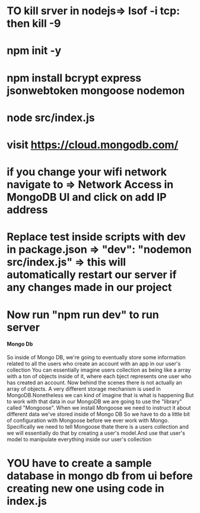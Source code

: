 # TO kill srver in nodejs=> lsof -i tcp:<PORT> then   kill -9 <process-id>

# npm init -y
# npm install bcrypt express jsonwebtoken mongoose nodemon
# node src/index.js
# visit https://cloud.mongodb.com/
# if you change your wifi network navigate to => Network Access in MongoDB UI and click on add IP address
# Replace test inside scripts with dev in package.json => "dev": "nodemon src/index.js" => this will automatically restart our server if any changes made in our project
# Now run "npm run dev" to run server

#### Mongo Db

So inside of Mongo DB, we're going to eventually store some information related to all the users who create an account with an app in our user's collection
You can essentially imagine users collection as being like a array with a ton of objects inside of it, where each bject represents one user who has created an account.
Now behind the scenes there is not actually an array of objects.
A very different storage mechanism is used in MongoDB.Nonetheless we can kind of imagine that is what is happening
But to work with that data in our MongoDB we are going to use the "library" called "Mongoose". When we install Mongoose we need to instruct it about different data we've stored inside of Mongo DB So we have to do a little bit of configuration with Mongoose before we ever work with Mongo. Specifically we need to tell Mongoose thate there is a users collection and we will essentially do that by creating a user's model.And use that user's model to manipulate everything inside our user's collection

# YOU have to create a sample database in mongo db from ui before creating new one using code in index.js
####

